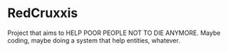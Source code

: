 RedCruxxis
==========

Project that aims to HELP POOR PEOPLE NOT TO DIE ANYMORE. Maybe coding, maybe doing a system that help entities, whatever.